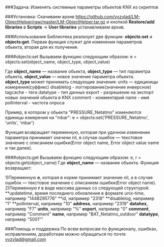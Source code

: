 ###Задача:
Изменять системные параметры обьектов KNX из скриптов

###Установка:
Скачиваем архив https://github.com/vvzvlad/LM-ObjectHelper/raw/master/LM-ObjectHelper.tar.gz и кнопкой **Restore/add libraries** в **Scripts** -> **User libraries** устанавливаем архив. 

###Использование
Библиотека реализует две функции: **objects:set** и **objects:get**. Первая функция служит для изменения параметров обьекта, вторая для их получения. 

####objects:set
Вызываем функцию следующим образом:
e = objects:set(object_name, object_type, object_value)

Где **object_name** — название обьекта, **object_type** — тип параметра обьекта, **object_value** — новое значение параметра обьекта.
**object_type** может принимать следующие значения:
units — едициницы измерения(суффикс)
disablelog - логгирование(значение инверсное)
tagcache - теги
datatype - тип данных
export - разрешение на экспорт новых значений обьекта в KNX
comment - комментарий
name - имя
pollinterval - частота опроса

Пример, в котором у обьекта "PRESSURE_Netatmo" изменяются единицы измерения на "mbar":
e = objects:set('PRESSURE_Netatmo', 'units', 'mbar')

Функция возвращает переменную, которая при удачном изменении параметра принимает значени nil, в случае ошибок — текстовое значение с описанием ошибки(Error object name, Error object value name и так далее).

####objects:get
Вызываем функцию следующим образом:
e, r = objects:get(object_name)
Где **object_name** — название обьекта. Функция возвращает: 

1)Переменную **e**, которая в норме принимает значение nil, а в случае ошибок — текстовое значение с описанием ошибки(Error object name). 
2)Переменную **r** в виде массива данных со следующей структурой:
**updatetime, время последнего обновления в формате unix-time, например "1448295776"
**id, например "2319"
**disablelog, например "1"
**pollinterval, например "10"
**address**, например "2319"
**datahex**, например "F7"
**units**, например "%"
**export**, например "0"
**comment**, например "Comment"
**name**, например "BAT_Netatmo_outdoor"
**datatype**, например "5001""

###Помощь и поддержка
По всем вопросам по функционалу, ошибках, исправлениям, доработкам можно обращаться по почте vvzvlad@gmail.com

